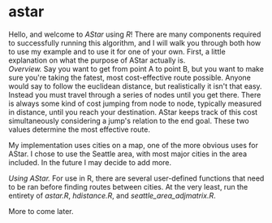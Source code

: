 # astar

Hello, and welcome to *AStar* using *R*!  There are many components required to successfully running this algorithm, and I will walk you through both how to use my example and to use it for one of your own.  First, a little explanation on what the purpose of AStar actually is.  
*Overview.* Say you want to get from point A to point B, but you want to make sure you're taking the fatest, most cost-effective route possible.  Anyone would say to follow the euclidean distance, but realistically it isn't that easy.  Instead you must travel through a series of nodes until you get there.  There is always some kind of cost jumping from node to node, typically measured in distance, until you reach your destination.  AStar keeps track of this cost simultaneously considering a jump's relation to the end goal.  These two values determine the most effective route.  

My implementation uses cities on a map, one of the more obvious uses for AStar.  I chose to use the Seattle area, with most major cities in the area included.  In the future I may decide to add more.

*Using AStar.* For use in R, there are several user-defined functions that need to be ran before finding routes between cities.  At the very least, run the entirety of *astar.R*, *hdistance.R*, and *seattle_area_adjmatrix.R*.  

More to come later.
